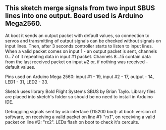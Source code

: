 ## This sketch merge signsls from two input SBUS lines into one output. Board used is Arduino Mega2560.
  At boot it sends an output packet with default values, so connection to servos and transmitting of output signals can be checked without signals on input lines.
Then, after 3 seconds controller starts to listen to input lines. When a valid packet comes on input 1 - an output packet is sent, channels 0...7 of it  repeating data in input #1 packet. Channels 8...15 contain data from the last received packet on input #2 or, if nothing was received - default values.
  
  Pins used on Arduino Mega 2560: input #1 - 19, input #2 - 17, output - 14, LED1 - 31, LED2 - 33.
  
  Sketch uses library  Bold Flight Systems SBUS by Brian Taylo. Library files are placed into sketch's folder so should be no need to install in Arduino IDE.
  
  Debuggiing signals sent by usb interface (115200 bod): at boot: version of software, on receiving a valid packet on line #1: "rx1", on receiving a valid packet on line #2: "rx2".
  LEDs flash on boot to check it's cercuits.
